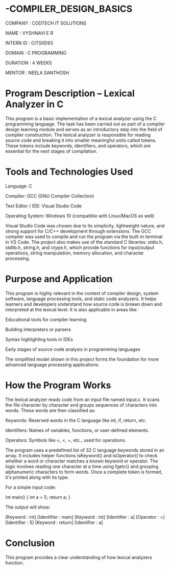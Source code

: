 # -COMPILER_DESIGN_BASICS

COMPANY : CODTECH IT SOLUTIONS

NAME : VYSHNAVI E R

INTERN ID : CITS0D93

DOMAIN : C PROGRAMMING

DURATION : 4 WEEKS

MENTOR : NEELA SANTHOSH

# Program Description – Lexical Analyzer in C

This program is a basic implementation of a lexical analyzer using the C programming language. The task has been carried out as part of a compiler design learning module and serves as an introductory step into the field of compiler construction. The lexical analyzer is responsible for reading source code and breaking it into smaller meaningful units called tokens. These tokens include keywords, identifiers, and operators, which are essential for the next stages of compilation.

# Tools and Technologies Used

Language: C

Compiler: GCC (GNU Compiler Collection)

Text Editor / IDE: Visual Studio Code

Operating System: Windows 10 (compatible with Linux/MacOS as well)

Visual Studio Code was chosen due to its simplicity, lightweight nature, and strong support for C/C++ development through extensions. The GCC compiler was used to compile and run the program via the built-in terminal in VS Code. The project also makes use of the standard C libraries: stdio.h, stdlib.h, string.h, and ctype.h, which provide functions for input/output operations, string manipulation, memory allocation, and character processing.

# Purpose and Application

This program is highly relevant in the context of compiler design, system software, language processing tools, and static code analyzers. It helps learners and developers understand how source code is broken down and interpreted at the lexical level. It is also applicable in areas like:

Educational tools for compiler learning

Building interpreters or parsers

Syntax highlighting tools in IDEs

Early stages of source code analysis in programming languages

The simplified model shown in this project forms the foundation for more advanced language processing applications.

# How the Program Works

The lexical analyzer reads code from an input file named input.c. It scans the file character by character and groups sequences of characters into words. These words are then classified as:

Keywords: Reserved words in the C language like int, if, return, etc.

Identifiers: Names of variables, functions, or user-defined elements.

Operators: Symbols like =, <, +, etc., used for operations.

The program uses a predefined list of 32 C language keywords stored in an array. It includes helper functions isKeyword() and isOperator() to check whether a word or character matches a known keyword or operator. The logic involves reading one character at a time using fgetc() and grouping alphanumeric characters to form words. Once a complete token is formed, it's printed along with its type.

For a simple input code:

int main() {
    int a = 5;
    return a;
}

The output will show:

[Keyword    : int]
[Identifier : main]
[Keyword    : int]
[Identifier : a]
[Operator   : =]
[Identifier : 5]
[Keyword    : return]
[Identifier : a]

# Conclusion

This program provides a clear understanding of how lexical analyzers function.
